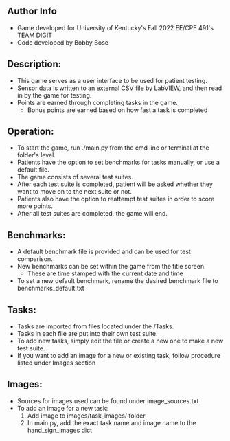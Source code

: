 ## Author Info
- Game developed for University of Kentucky's Fall 2022 EE/CPE 491's TEAM DIGIT 
- Code developed by Bobby Bose

## Description:
- This game serves as a user interface to be used for patient testing.
- Sensor data is written to an external CSV file by LabVIEW, and then read in by the game for testing.
- Points are earned through completing tasks in the game.
    - Bonus points are earned based on how fast a task is completed

## Operation:
- To start the game, run ./main.py from the cmd line or terminal at the folder's level.
- Patients have the option to set benchmarks for tasks manually, or use a default file.
- The game consists of several test suites.
- After each test suite is completed, patient will be asked whether they want to move on to the next suite or not.
- Patients also have the option to reattempt test suites in order to score more points.
- After all test suites are completed, the game will end.

## Benchmarks:
- A default benchmark file is provided and can be used for test comparison.
- New benchmarks can be set within the game from the title screen.
    - These are time stamped with the current date and time
- To set a new default benchmark, rename the desired benchmark file to benchmarks_default.txt

## Tasks:
- Tasks are imported from files located under the /Tasks. 
- Tasks in each file are put into their own test suite.
- To add new tasks, simply edit the file or create a new one to make a new test suite.
- If you want to add an image for a new or existing task, follow procedure listed under Images section

## Images:
- Sources for images used can be found under image_sources.txt
- To add an image for a new task:
    1. Add image to images/task_images/ folder
    2. In main.py, add the exact task name and image name to the hand_sign_images dict 
